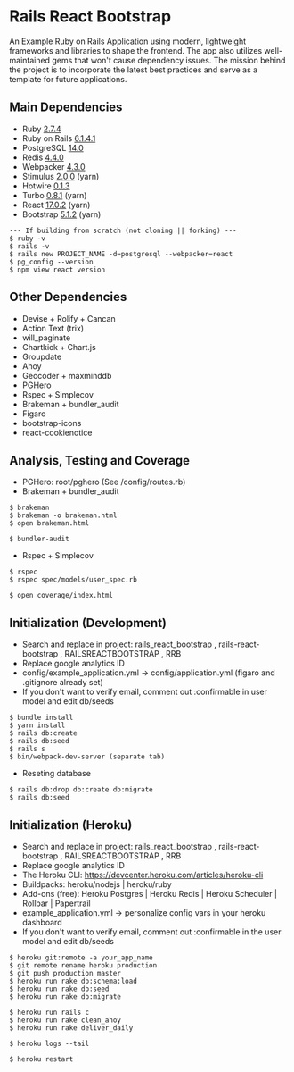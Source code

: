# Rails React Bootstrap

An Example Ruby on Rails Application using modern, lightweight frameworks and libraries to shape the frontend. The app also utilizes well-maintained gems that won't cause dependency issues. The mission behind the project is to incorporate the latest best practices and serve as a template for future applications.

## Main Dependencies

* Ruby [2.7.4](https://www.ruby-lang.org/en/downloads/releases/)
* Ruby on Rails [6.1.4.1](https://rubygems.org/gems/rails/versions)
* PostgreSQL [14.0](https://www.postgresql.org/support/versioning/)
* Redis [4.4.0](https://rubygems.org/gems/redis/versions)
* Webpacker [4.3.0](https://rubygems.org/gems/webpacker/versions)
* Stimulus [2.0.0](https://github.com/hotwired/stimulus/releases) (yarn)
* Hotwire [0.1.3](https://rubygems.org/gems/hotwire-rails/versions)
* Turbo [0.8.1](https://rubygems.org/gems/turbo-rails/versions) (yarn)
* React [17.0.2](https://reactjs.org/versions/) (yarn)
* Bootstrap [5.1.2](https://getbootstrap.com/docs/versions/) (yarn)
```
--- If building from scratch (not cloning || forking) ---
$ ruby -v
$ rails -v
$ rails new PROJECT_NAME -d=postgresql --webpacker=react
$ pg_config --version
$ npm view react version
```


## Other Dependencies

* Devise + Rolify + Cancan
* Action Text (trix)
* will_paginate
* Chartkick + Chart.js
* Groupdate
* Ahoy
* Geocoder + maxminddb
* PGHero
* Rspec + Simplecov
* Brakeman + bundler_audit
* Figaro
* bootstrap-icons
* react-cookienotice

## Analysis, Testing and Coverage

* PGHero: root/pghero (See /config/routes.rb)
* Brakeman + bundler_audit
```
$ brakeman
$ brakeman -o brakeman.html
$ open brakeman.html

$ bundler-audit
```
* Rspec + Simplecov
```
$ rspec
$ rspec spec/models/user_spec.rb

$ open coverage/index.html
```


## Initialization (Development)

* Search and replace in project:  rails_react_bootstrap , rails-react-bootstrap , RAILSREACTBOOTSTRAP , RRB
* Replace google analytics ID
* config/example_application.yml -> config/application.yml (figaro and .gitignore already set)
* If you don't want to verify email, comment out :confirmable in user model and edit db/seeds
```
$ bundle install
$ yarn install
$ rails db:create
$ rails db:seed
$ rails s
$ bin/webpack-dev-server (separate tab)
```
* Reseting database
```
$ rails db:drop db:create db:migrate
$ rails db:seed
```

## Initialization (Heroku)

* Search and replace in project: rails_react_bootstrap , rails-react-bootstrap , RAILSREACTBOOTSTRAP , RRB
* Replace google analytics ID
* The Heroku CLI: https://devcenter.heroku.com/articles/heroku-cli
* Buildpacks: heroku/nodejs | heroku/ruby
* Add-ons (free): Heroku Postgres | Heroku Redis | Heroku Scheduler | Rollbar | Papertrail
* example_application.yml -> personalize config vars in your heroku dashboard
* If you don't want to verify email, comment out :confirmable in the user model and edit db/seeds
```
$ heroku git:remote -a your_app_name
$ git remote rename heroku production
$ git push production master
$ heroku run rake db:schema:load
$ heroku run rake db:seed
$ heroku run rake db:migrate

$ heroku run rails c
$ heroku run rake clean_ahoy
$ heroku run rake deliver_daily

$ heroku logs --tail

$ heroku restart
```
